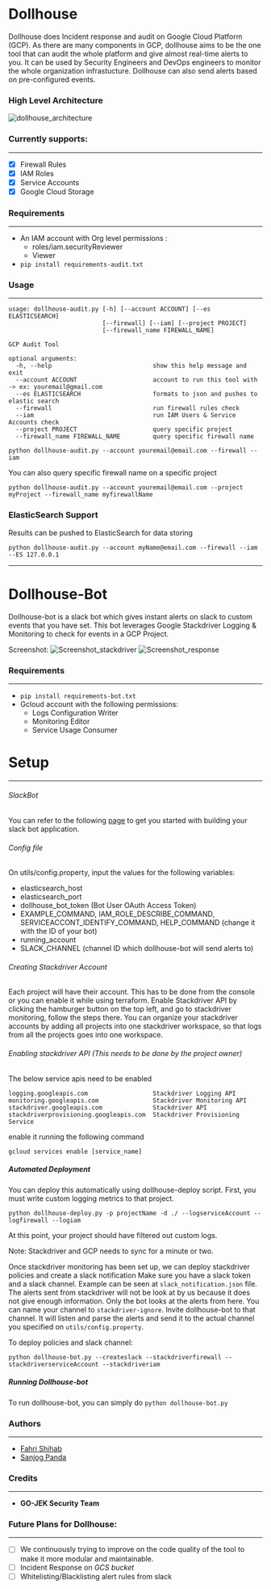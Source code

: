 # Dollhouse

Dollhouse does Incident response and audit on Google Cloud Platform (GCP). As there are many components in GCP, dollhouse aims to be the one tool that can audit the whole platform and give almost real-time alerts to you.
It can be used by Security Engineers and DevOps engineers to monitor the whole organization infrastucture. Dollhouse can also send alerts based on pre-configured events.

### High Level Architecture
![dollhouse_architecture](img/dollhouse-architecture.jpg "architecture")

 
### Currently supports: 
------------------------------
- [x] Firewall Rules 
- [x] IAM Roles 
- [x] Service Accounts 
- [x] Google Cloud Storage 

### Requirements
------------------------------
- An IAM account with Org level permissions :
  - roles/iam.securityReviewer
  - Viewer
- `pip install requirements-audit.txt`

### Usage
------------------------------
```
usage: dollhouse-audit.py [-h] [--account ACCOUNT] [--es ELASTICSEARCH]
                          [--firewall] [--iam] [--project PROJECT]
                          [--firewall_name FIREWALL_NAME]

GCP Audit Tool

optional arguments:
  -h, --help                            show this help message and exit
  --account ACCOUNT                     account to run this tool with -> ex: youremail@gmail.com
  --es ELASTICSEARCH                    formats to json and pushes to elastic search
  --firewall                            run firewall rules check
  --iam                                 run IAM Users & Service Accounts check
  --project PROJECT                     query specific project
  --firewall_name FIREWALL_NAME         query specific firewall name
```

```
python dollhouse-audit.py --account youremail@email.com --firewall --iam
```
You can also query specific firewall name on a specific project
```
python dollhouse-audit.py --account youremail@email.com --project myProject --firewall_name myfirewallName
```

### ElasticSearch Support
Results can be pushed to ElasticSearch for data storing
```
python dollhouse-audit.py --account myName@email.com --firewall --iam --ES 127.0.0.1
```
------------------------------


# Dollhouse-Bot

Dollhouse-bot is a slack bot which gives instant alerts on slack to custom events that you have set. This bot leverages Google Stackdriver Logging & Monitoring to check for events in a GCP Project. 


Screenshot: 
![Screenshot_stackdriver](img/Screen%20Shot%202018-08-31%20at%2011.47.47.png "stackdriver")
![Screenshot_response](img/dollhouse_patch_alert.png "response")



### Requirements
------------------------------
- `pip install requirements-bot.txt`
- Gcloud account with the following permissions: 
    * Logs Configuration Writer
    * Monitoring Editor
    * Service Usage Consumer

# Setup
------------------------------

###### SlackBot 
You can refer to the following [page](https://www.fullstackpython.com/blog/build-first-slack-bot-python.html "Build your first slack bot python") to get you started with building your slack bot application.

###### Config file 
On utils/config.property, input the values for the following variables:
- elasticsearch_host
- elasticsearch_port
- dollhouse_bot_token (Bot User OAuth Access Token)
- EXAMPLE_COMMAND, IAM_ROLE_DESCRIBE_COMMAND, SERVICEACCONT_IDENTIFY_COMMAND, HELP_COMMAND (change it with the ID of your bot)
- running_account
- SLACK_CHANNEL (channel ID which dollhouse-bot will send alerts to)

###### Creating Stackdriver Account
Each project will have their account. This has to be done from the console or you can enable it while using terraform.
Enable Stackdriver API by clicking the hamburger button on the top left, and go to stackdriver monitoring, follow the steps there.
You can organize your stackdriver accounts by adding all projects into one stackdriver workspace, so that logs from all the projects goes into one workspace. 

###### Enabling stackdriver API *(This needs to be done by the project owner)*

The below service apis need to be enabled 
```
logging.googleapis.com                  Stackdriver Logging API
monitoring.googleapis.com               Stackdriver Monitoring API
stackdriver.googleapis.com              Stackdriver API
stackdriverprovisioning.googleapis.com  Stackdriver Provisioning Service
``` 
enable it running the following command
```
gcloud services enable [service_name]
```

##### Automated Deployment

You can deploy this automatically using dollhouse-deploy script.
First, you must write custom logging metrics to that project.
```
python dollhouse-deploy.py -p projectName -d ./ --logserviceAccount --logfirewall --logiam
```

At this point, your project should have filtered out custom logs.

Note: Stackdriver and GCP needs to sync for a minute or two.

Once stackdriver monitoring has been set up, we can deploy stackdriver policies and create a slack notification
Make sure you have a slack token and a slack channel. Example can be seen at `slack_notification.json` file. The alerts sent from stackdriver will not be look at by us because it does not give enough information. Only the bot looks at the alerts from here. You can name your channel to `stackdriver-ignore`. Invite dollhouse-bot to that channel. It will listen and parse the alerts and send it to the actual channel you specified on `utils/config.property`.

To deploy policies and slack channel:
```
python dollhouse-bot.py --createslack --stackdriverfirewall --stackdriverserviceAccount --stackdriveriam
```

##### Running Dollhouse-bot
To run dollhouse-bot, you can simply do
`python dollhouse-bot.py`

### Authors
------------------------------

* [Fahri Shihab](https://github.com/fahrishb)
* [Sanjog Panda](https://github.com/sanjogpandasp)

### Credits
------------------------------
* **GO-JEK Security Team**

### Future Plans for Dollhouse:
------------------------------

- [ ] We continuously trying to improve on the code quality of the tool to make it more modular and maintainable.
- [ ] Incident Response on *GCS bucket* 
- [ ] Whitelisting/Blacklisting alert rules from slack

